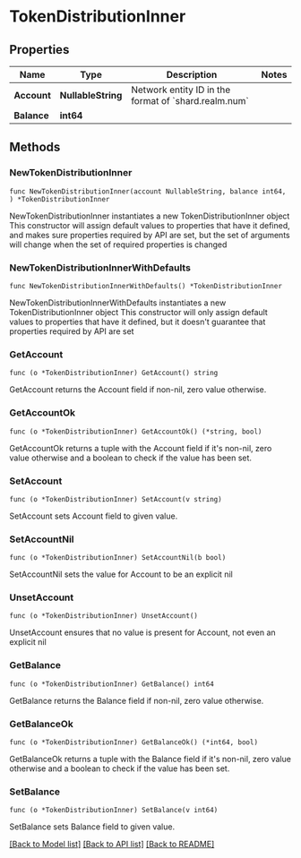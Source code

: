 # TokenDistributionInner

## Properties

Name | Type | Description | Notes
------------ | ------------- | ------------- | -------------
**Account** | **NullableString** | Network entity ID in the format of &#x60;shard.realm.num&#x60; | 
**Balance** | **int64** |  | 

## Methods

### NewTokenDistributionInner

`func NewTokenDistributionInner(account NullableString, balance int64, ) *TokenDistributionInner`

NewTokenDistributionInner instantiates a new TokenDistributionInner object
This constructor will assign default values to properties that have it defined,
and makes sure properties required by API are set, but the set of arguments
will change when the set of required properties is changed

### NewTokenDistributionInnerWithDefaults

`func NewTokenDistributionInnerWithDefaults() *TokenDistributionInner`

NewTokenDistributionInnerWithDefaults instantiates a new TokenDistributionInner object
This constructor will only assign default values to properties that have it defined,
but it doesn't guarantee that properties required by API are set

### GetAccount

`func (o *TokenDistributionInner) GetAccount() string`

GetAccount returns the Account field if non-nil, zero value otherwise.

### GetAccountOk

`func (o *TokenDistributionInner) GetAccountOk() (*string, bool)`

GetAccountOk returns a tuple with the Account field if it's non-nil, zero value otherwise
and a boolean to check if the value has been set.

### SetAccount

`func (o *TokenDistributionInner) SetAccount(v string)`

SetAccount sets Account field to given value.


### SetAccountNil

`func (o *TokenDistributionInner) SetAccountNil(b bool)`

 SetAccountNil sets the value for Account to be an explicit nil

### UnsetAccount
`func (o *TokenDistributionInner) UnsetAccount()`

UnsetAccount ensures that no value is present for Account, not even an explicit nil
### GetBalance

`func (o *TokenDistributionInner) GetBalance() int64`

GetBalance returns the Balance field if non-nil, zero value otherwise.

### GetBalanceOk

`func (o *TokenDistributionInner) GetBalanceOk() (*int64, bool)`

GetBalanceOk returns a tuple with the Balance field if it's non-nil, zero value otherwise
and a boolean to check if the value has been set.

### SetBalance

`func (o *TokenDistributionInner) SetBalance(v int64)`

SetBalance sets Balance field to given value.



[[Back to Model list]](../README.md#documentation-for-models) [[Back to API list]](../README.md#documentation-for-api-endpoints) [[Back to README]](../README.md)


